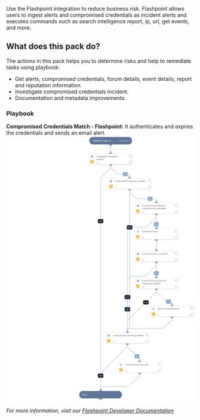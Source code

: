 Use the Flashpoint integration to reduce business risk. Flashpoint allows users to ingest alerts and compromised credentials as incident alerts and executes commands such as search intelligence report, ip, url, get events, and more.


## What does this pack do?
The actions in this pack helps you to determine risks and help to remediate tasks using playbook:
- Get alerts, compromised credentials, forum details, event details, report and reputation information.
- Investigate compromised credentials incident.
- Documentation and metadata improvements.

### Playbook
**Compromised Credentials Match - Flashpoint:** It authenticates and expires the credentials and sends an email alert.
![Compromised Credentials Match - Flashpoint](https://github.com/demisto/content/raw/f3d75c9da2e0e4d56ff087b86b941a21e0d63cb2/Packs/Flashpoint/doc_files/Compromised_Credentials_Match_-_Flashpoint.png)

_For more information, visit our [Flashpoint Developer Documentation](https://docs.fp.tools/)_

